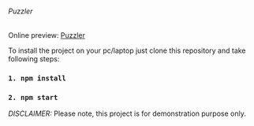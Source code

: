 ###### Puzzler

Online preview: [Puzzler](https://volodymyrvoronov.github.io/puzzler/ "Puzzler")

To install the project on your pc/laptop just clone this repository and take following steps:

### `1. npm install`

### `2. npm start`

_DISCLAIMER:_
Please note, this project is for demonstration purpose only.
